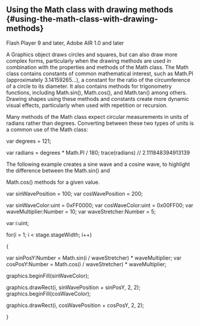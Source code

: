 ## Using the Math class with drawing methods {#using-the-math-class-with-drawing-methods}

Flash Player 9 and later, Adobe AIR 1.0 and later

A Graphics object draws circles and squares, but can also draw more complex forms, particularly when the drawing methods are used in combination with the properties and methods of the Math class. The Math class contains constants of common mathematical interest, such as Math.PI (approximately 3.14159265...), a constant for the ratio of the circumference of a circle to its diameter. It also contains methods for trigonometry functions, including Math.sin(), Math.cos(), and Math.tan() among others. Drawing shapes using these methods and constants create more dynamic visual effects, particularly when used with repetition or recursion.

Many methods of the Math class expect circular measurements in units of radians rather than degrees. Converting between these two types of units is a common use of the Math class:

var degrees = 121;

var radians = degrees * Math.PI / 180; trace(radians) // 2.111848394913139

The following example creates a sine wave and a cosine wave, to highlight the difference between the Math.sin() and

Math.cos() methods for a given value.

var sinWavePosition = 100; var cosWavePosition = 200;

var sinWaveColor:uint = 0xFF0000; var cosWaveColor:uint = 0x00FF00; var waveMultiplier:Number = 10; var waveStretcher:Number = 5;

var i:uint;

for(i = 1; i &lt; stage.stageWidth; i++)

{

var sinPosY:Number = Math.sin(i / waveStretcher) * waveMultiplier; var cosPosY:Number = Math.cos(i / waveStretcher) * waveMultiplier;

graphics.beginFill(sinWaveColor);

graphics.drawRect(i, sinWavePosition + sinPosY, 2, 2); graphics.beginFill(cosWaveColor);

graphics.drawRect(i, cosWavePosition + cosPosY, 2, 2);

}